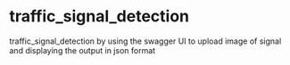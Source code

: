 # traffic_signal_detection
traffic_signal_detection by using the swagger UI to upload image of signal and displaying the output in json format
